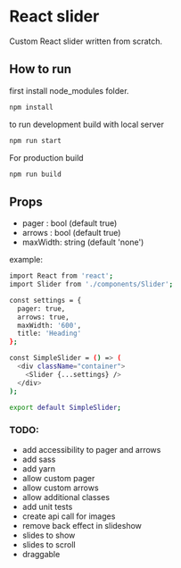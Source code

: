 # React slider

Custom React slider written from scratch.

## How to run

first install node_modules folder.
```sh
npm install
```

to run development build with local server
```sh
npm run start
```

For production build
```sh
npm run build
```

## Props

 - pager : bool (default true)
 - arrows : bool (default true)
 - maxWidth: string (default 'none')

example:
```sh
import React from 'react';
import Slider from './components/Slider';

const settings = {
  pager: true,
  arrows: true,
  maxWidth: '600',
  title: 'Heading'
};

const SimpleSlider = () => (
  <div className="container">
    <Slider {...settings} />
  </div>
);

export default SimpleSlider;

```


### TODO:

* add accessibility to pager and arrows
* add sass
* add yarn
* allow custom pager
* allow custom arrows
* allow additional classes
* add unit tests
* create api call for images
* remove back effect in slideshow
* slides to show
* slides to scroll
* draggable